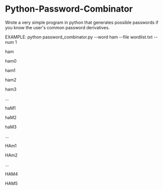 # Python-Password-Combinator
Wrote a very simple program in python that generates possible passwords if you know the user's common password derivatives.


EXAMPLE:
python password_combinator.py --word ham --file wordlist.txt --num 1

ham

ham0

ham1

ham2

ham3

...

haM1

haM2

haM3

...

HAm1

HAm2

...

HAM4

HAM5

